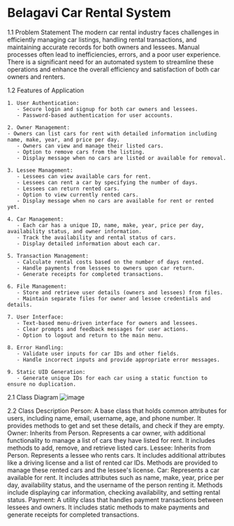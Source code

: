 # Belagavi Car Rental System


1.1	Problem Statement
    The modern car rental industry faces challenges in efficiently managing car listings, handling rental transactions, and maintaining accurate records for both owners 
    and lessees. Manual processes often lead to inefficiencies, errors, and a poor user experience. There is a significant need for an automated system to streamline 
    these operations and enhance the overall efficiency and satisfaction of both car owners and renters.


1.2	Features of Application

    1. User Authentication:
       - Secure login and signup for both car owners and lessees.
       - Password-based authentication for user accounts.
    
    2. Owner Management:
    - Owners can list cars for rent with detailed information including name, make, year, and price per day.
       - Owners can view and manage their listed cars.
       - Option to remove cars from the listing.
       - Display message when no cars are listed or available for removal.
    
    3. Lessee Management:
       - Lessees can view available cars for rent.
       - Lessees can rent a car by specifying the number of days.
       - Lessees can return rented cars.
       - Option to view currently rented cars.
       - Display message when no cars are available for rent or rented yet.
    
    4. Car Management:
       - Each car has a unique ID, name, make, year, price per day, availability status, and owner information.
       - Track the availability and rental status of cars.
       - Display detailed information about each car.
    
    5. Transaction Management:
       - Calculate rental costs based on the number of days rented.
       - Handle payments from lessees to owners upon car return.
       - Generate receipts for completed transactions.
    
    6. File Management:
       - Store and retrieve user details (owners and lessees) from files.
       - Maintain separate files for owner and lessee credentials and details.
    
    7. User Interface:
       - Text-based menu-driven interface for owners and lessees.
       - Clear prompts and feedback messages for user actions.
       - Option to logout and return to the main menu.
    
    8. Error Handling:
       - Validate user inputs for car IDs and other fields.
       - Handle incorrect inputs and provide appropriate error messages.
    
    9. Static UID Generation:
       - Generate unique IDs for each car using a static function to ensure no duplication.


2.1	Class Diagram
![image](https://github.com/user-attachments/assets/991cba42-9054-4c9e-a8ce-de4d653d4ff2)


2.2 Class Description
    Person:
        A base class that holds common attributes for users, including name, email, username, age, and phone number. It provides methods to get and set these details, 
        and check if they are empty.
    Owner:
        Inherits from Person. Represents a car owner, with additional functionality to manage a list of cars they have listed for rent. It includes methods to add, remove,
        and retrieve listed cars.
    Lessee:
        Inherits from Person. Represents a lessee who rents cars. It includes additional attributes like a driving license and a list of rented car IDs. Methods are provided
        to manage these rented cars and the lessee's license.
    Car:
        Represents a car available for rent. It includes attributes such as name, make, year, price per day, availability status, and the username of the person renting it. 
        Methods include displaying car information, checking availability, and setting rental status.
    Payment:
        A utility class that handles payment transactions between lessees and owners. It includes static methods to make payments and generate receipts for completed 
        transactions.
